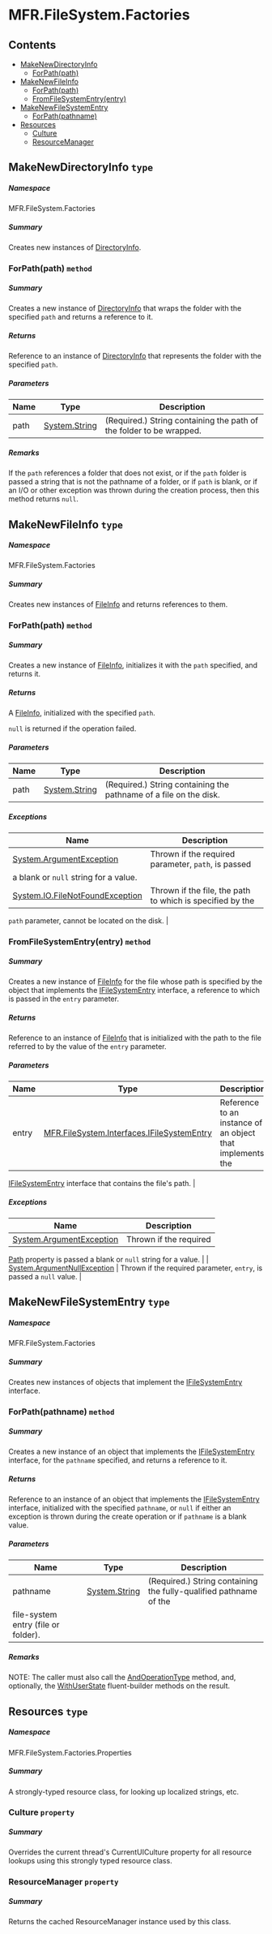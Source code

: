 <a name='assembly'></a>
# MFR.FileSystem.Factories

## Contents

- [MakeNewDirectoryInfo](#T-MFR-FileSystem-Factories-MakeNewDirectoryInfo 'MFR.FileSystem.Factories.MakeNewDirectoryInfo')
  - [ForPath(path)](#M-MFR-FileSystem-Factories-MakeNewDirectoryInfo-ForPath-System-String- 'MFR.FileSystem.Factories.MakeNewDirectoryInfo.ForPath(System.String)')
- [MakeNewFileInfo](#T-MFR-FileSystem-Factories-MakeNewFileInfo 'MFR.FileSystem.Factories.MakeNewFileInfo')
  - [ForPath(path)](#M-MFR-FileSystem-Factories-MakeNewFileInfo-ForPath-System-String- 'MFR.FileSystem.Factories.MakeNewFileInfo.ForPath(System.String)')
  - [FromFileSystemEntry(entry)](#M-MFR-FileSystem-Factories-MakeNewFileInfo-FromFileSystemEntry-MFR-FileSystem-Interfaces-IFileSystemEntry- 'MFR.FileSystem.Factories.MakeNewFileInfo.FromFileSystemEntry(MFR.FileSystem.Interfaces.IFileSystemEntry)')
- [MakeNewFileSystemEntry](#T-MFR-FileSystem-Factories-MakeNewFileSystemEntry 'MFR.FileSystem.Factories.MakeNewFileSystemEntry')
  - [ForPath(pathname)](#M-MFR-FileSystem-Factories-MakeNewFileSystemEntry-ForPath-System-String- 'MFR.FileSystem.Factories.MakeNewFileSystemEntry.ForPath(System.String)')
- [Resources](#T-MFR-FileSystem-Factories-Properties-Resources 'MFR.FileSystem.Factories.Properties.Resources')
  - [Culture](#P-MFR-FileSystem-Factories-Properties-Resources-Culture 'MFR.FileSystem.Factories.Properties.Resources.Culture')
  - [ResourceManager](#P-MFR-FileSystem-Factories-Properties-Resources-ResourceManager 'MFR.FileSystem.Factories.Properties.Resources.ResourceManager')

<a name='T-MFR-FileSystem-Factories-MakeNewDirectoryInfo'></a>
## MakeNewDirectoryInfo `type`

##### Namespace

MFR.FileSystem.Factories

##### Summary

Creates new instances of
[DirectoryInfo](#T-Alphaleonis-Win32-Filesystem-DirectoryInfo 'Alphaleonis.Win32.Filesystem.DirectoryInfo').

<a name='M-MFR-FileSystem-Factories-MakeNewDirectoryInfo-ForPath-System-String-'></a>
### ForPath(path) `method`

##### Summary

Creates a new instance of
[DirectoryInfo](#T-Alphaleonis-Win32-Filesystem-DirectoryInfo 'Alphaleonis.Win32.Filesystem.DirectoryInfo')
that wraps the folder with the specified `path` and
returns a reference to it.

##### Returns

Reference to an instance of
[DirectoryInfo](#T-Alphaleonis-Win32-Filesystem-DirectoryInfo 'Alphaleonis.Win32.Filesystem.DirectoryInfo')
that represents the folder with the specified `path`.

##### Parameters

| Name | Type | Description |
| ---- | ---- | ----------- |
| path | [System.String](http://msdn.microsoft.com/query/dev14.query?appId=Dev14IDEF1&l=EN-US&k=k:System.String 'System.String') | (Required.) String containing the path of the folder to be wrapped. |

##### Remarks

If the `path` references a folder that does not exist, or if
the `path` folder is passed a string that is not the pathname
of a folder, or if `path` is blank, or if an I/O or other
exception was thrown during the creation process, then this method returns
`null`.

<a name='T-MFR-FileSystem-Factories-MakeNewFileInfo'></a>
## MakeNewFileInfo `type`

##### Namespace

MFR.FileSystem.Factories

##### Summary

Creates new instances of [FileInfo](#T-Alphaleonis-Win32-Filesystem-FileInfo 'Alphaleonis.Win32.Filesystem.FileInfo') and returns
references to them.

<a name='M-MFR-FileSystem-Factories-MakeNewFileInfo-ForPath-System-String-'></a>
### ForPath(path) `method`

##### Summary

Creates a new instance of [FileInfo](#T-Alphaleonis-Win32-Filesystem-FileInfo 'Alphaleonis.Win32.Filesystem.FileInfo'),
initializes it with the `path` specified, and
returns it.

##### Returns

A [FileInfo](#T-Alphaleonis-Win32-Filesystem-FileInfo 'Alphaleonis.Win32.Filesystem.FileInfo'), initialized with the specified
`path`.



`null` is returned if the operation failed.

##### Parameters

| Name | Type | Description |
| ---- | ---- | ----------- |
| path | [System.String](http://msdn.microsoft.com/query/dev14.query?appId=Dev14IDEF1&l=EN-US&k=k:System.String 'System.String') | (Required.) String containing the pathname of a file on the disk. |

##### Exceptions

| Name | Description |
| ---- | ----------- |
| [System.ArgumentException](http://msdn.microsoft.com/query/dev14.query?appId=Dev14IDEF1&l=EN-US&k=k:System.ArgumentException 'System.ArgumentException') | Thrown if the required parameter, `path`, is passed
a blank or `null` string for a value. |
| [System.IO.FileNotFoundException](http://msdn.microsoft.com/query/dev14.query?appId=Dev14IDEF1&l=EN-US&k=k:System.IO.FileNotFoundException 'System.IO.FileNotFoundException') | Thrown if the file, the path to which is specified by the
`path`
parameter, cannot be located on the disk. |

<a name='M-MFR-FileSystem-Factories-MakeNewFileInfo-FromFileSystemEntry-MFR-FileSystem-Interfaces-IFileSystemEntry-'></a>
### FromFileSystemEntry(entry) `method`

##### Summary

Creates a new instance of [FileInfo](#T-Alphaleonis-Win32-Filesystem-FileInfo 'Alphaleonis.Win32.Filesystem.FileInfo') for the
file whose path is specified by the object that implements the
[IFileSystemEntry](#T-MFR-FileSystem-Interfaces-IFileSystemEntry 'MFR.FileSystem.Interfaces.IFileSystemEntry')
interface, a reference to which is passed in the
`entry`
parameter.

##### Returns

Reference to an instance of [FileInfo](#T-Alphaleonis-Win32-Filesystem-FileInfo 'Alphaleonis.Win32.Filesystem.FileInfo') that
is initialized with the path to the file referred to by the value of
the `entry` parameter.

##### Parameters

| Name | Type | Description |
| ---- | ---- | ----------- |
| entry | [MFR.FileSystem.Interfaces.IFileSystemEntry](#T-MFR-FileSystem-Interfaces-IFileSystemEntry 'MFR.FileSystem.Interfaces.IFileSystemEntry') | Reference to an instance of an object that implements the
[IFileSystemEntry](#T-MFR-FileSystem-Interfaces-IFileSystemEntry 'MFR.FileSystem.Interfaces.IFileSystemEntry')
interface that contains the file's path. |

##### Exceptions

| Name | Description |
| ---- | ----------- |
| [System.ArgumentException](http://msdn.microsoft.com/query/dev14.query?appId=Dev14IDEF1&l=EN-US&k=k:System.ArgumentException 'System.ArgumentException') | Thrown if the required
[Path](#P-MFR-FileSystem-Interfaces-IFileSystemEntry-Path 'MFR.FileSystem.Interfaces.IFileSystemEntry.Path')
property is passed a blank or `null` string for a value. |
| [System.ArgumentNullException](http://msdn.microsoft.com/query/dev14.query?appId=Dev14IDEF1&l=EN-US&k=k:System.ArgumentNullException 'System.ArgumentNullException') | Thrown if the required parameter, `entry`, is
passed a `null` value. |

<a name='T-MFR-FileSystem-Factories-MakeNewFileSystemEntry'></a>
## MakeNewFileSystemEntry `type`

##### Namespace

MFR.FileSystem.Factories

##### Summary

Creates new instances of objects that implement the
[IFileSystemEntry](#T-MFR-FileSystem-Interfaces-IFileSystemEntry 'MFR.FileSystem.Interfaces.IFileSystemEntry')
interface.

<a name='M-MFR-FileSystem-Factories-MakeNewFileSystemEntry-ForPath-System-String-'></a>
### ForPath(pathname) `method`

##### Summary

Creates a new instance of an object that implements the
[IFileSystemEntry](#T-MFR-FileSystem-Interfaces-IFileSystemEntry 'MFR.FileSystem.Interfaces.IFileSystemEntry')
interface, for
the `pathname` specified, and returns a reference to it.

##### Returns

Reference to an instance of an object that implements the
[IFileSystemEntry](#T-MFR-FileSystem-Interfaces-IFileSystemEntry 'MFR.FileSystem.Interfaces.IFileSystemEntry')
interface,
initialized with the specified `pathname`, or
`null` if either an exception is thrown during the create
operation or if `pathname` is a blank value.

##### Parameters

| Name | Type | Description |
| ---- | ---- | ----------- |
| pathname | [System.String](http://msdn.microsoft.com/query/dev14.query?appId=Dev14IDEF1&l=EN-US&k=k:System.String 'System.String') | (Required.) String containing the fully-qualified pathname of the
file-system entry (file or folder). |

##### Remarks

NOTE: The caller must also call the
[AndOperationType](#M-MFR-IOperationSpecificObject-AndOperationType 'MFR.IOperationSpecificObject.AndOperationType')
method,
and, optionally, the
[WithUserState](#M-MFR-IFileSystemEntry-WithUserState 'MFR.IFileSystemEntry.WithUserState')
fluent-builder methods on the result.

<a name='T-MFR-FileSystem-Factories-Properties-Resources'></a>
## Resources `type`

##### Namespace

MFR.FileSystem.Factories.Properties

##### Summary

A strongly-typed resource class, for looking up localized strings, etc.

<a name='P-MFR-FileSystem-Factories-Properties-Resources-Culture'></a>
### Culture `property`

##### Summary

Overrides the current thread's CurrentUICulture property for all
  resource lookups using this strongly typed resource class.

<a name='P-MFR-FileSystem-Factories-Properties-Resources-ResourceManager'></a>
### ResourceManager `property`

##### Summary

Returns the cached ResourceManager instance used by this class.

